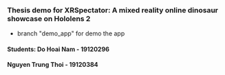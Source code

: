 ﻿### Thesis demo for XRSpectator: A mixed reality online dinosaur showcase on Hololens 2
- branch "demo_app" for demo the app

#### Students: Do Hoai Nam - 19120296
####           Nguyen Trung Thoi - 19120384
